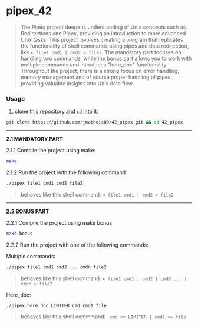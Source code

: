 # pipex_42
>The Pipex project deepens understanding of Unix concepts such as Redirections and Pipes,
>providing an introduction to more advanced Unix tasks.
>This project involves creating a program that replicates the functionality of shell commands using pipes and data redirection,
>like `< file1 cmd1 | cmd2 > file2`. 
>The mandatory part focuses on handling two commands,
>while the bonus part allows you to work with multiple commands and introduces "here_doc" functionality.
>Throughout the project, there is a strong focus on error handling, memory management and of course proper handling of pipes,
>providing valuable insights into Unix data flow.

### Usage
1. clone this repository and `cd` into it:

```zsh
git clone https://github.com/jmatheis00/42_pipex.git && cd 42_pipex
```

---

**2.1 MANDATORY PART**

2.1.1 Compile the project using make:

```zsh
make
```

2.1.2 Run the project with the following command:

```zsh
./pipex file1 cmd1 cmd2 file2
```
> behaves like this shell command: `< file1 cmd1 | cmd2 > file2`
 
---

**2.2 BONUS PART**

2.2.1 Compile the project using make bonus:

```zsh
make bonus
```

2.2.2 Run the project with one of the following commands:

Multiple commands:
```zsh
./pipex file1 cmd1 cmd2 ... cmdn file2
```
> behaves like this shell command: `< file1 cmd1 | cmd2 | cmd3 ... | cmdn > file2`

Here_doc:
```zsh
./pipex here_doc LIMITER cmd cmd1 file
```
> behaves like this shell commmand: ` cmd << LIMITER | cmd1 >> file`
